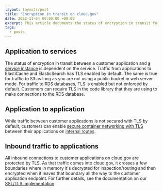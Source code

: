 ```yaml
---
layout: layouts/post
title: "Encryption in transit on cloud.gov"
date: 2022-11-04 00:00:00 +00:00
excerpt: This article documents the status of encryption in transit for various types of traffic on the cloud.gov platform.
tags:
  - posts
---
```


## Application to services

The status of encryption in transit between a customer application and [a service instance](https://cloud.gov/docs/services/intro/) is dependent on the service. Traffic from applications to ElastiCache and ElasticSearch has TLS enabled by default. The same is true for traffic to S3 as long as you are not using a public bucket in web server mode. For traffic to RDS databases, TLS is enabled but not enforced by default. Customers can require TLS in the code library that they are using to make connections to the RDS database.

## Application to application

While traffic between customer applications is not secured with TLS by default, customers can enable [secure container networking with TLS](https://www.cloudfoundry.org/blog/secure-container-networking-with-tls/) between their applications on [internal routes](https://docs.cloudfoundry.org/devguide/deploy-apps/routes-domains.html#internal-routes).

## Inbound traffic to applications

All inbound connections to customer applications on cloud.gov are protected by TLS. As that traffic comes into cloud.gov, it crosses a few boundaries where in memory it's decrypted for inspection/routing and then encrypted when it leaves that boundary all the way to the customer application endpoint. For further details, see the documentation on our [SSL/TLS implementation](https://cloud.gov/docs/compliance/domain-standards/#ssltls-implementation).
